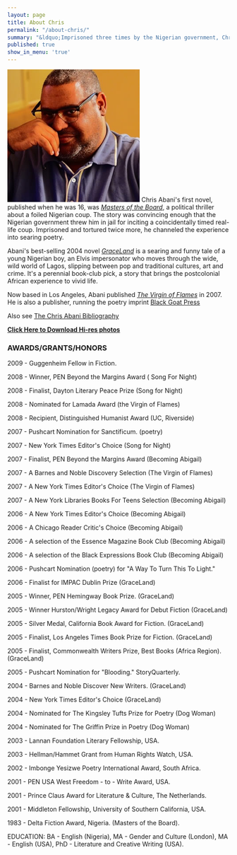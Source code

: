 ```yaml
---
layout: page
title: About Chris
permalink: "/about-chris/"
summary: "&ldquo;Imprisoned three times by the Nigerian government, Chris Abani turned his experience into poems that Harold Pinter called &lsquo;the most naked, harrowing expression of prison life and political torture imaginable.&rsquo;&rdquo;\n"
published: true
show_in_menu: 'true'
---
```


![Chris Headshot](/assets/img/author-photo_chris-abani-c-chris-abani.jpg) Chris Abani's first novel, published when he was 16, was *[Masters of the Board](http://www.chrisabani.com/Abani_Fiction/MastersOfTheBoard.htm)*, a political thriller about a foiled Nigerian coup. The story was convincing enough that the Nigerian government threw him in jail for inciting a coincidentally timed real-life coup. Imprisoned and tortured twice more, he channeled the experience into searing poetry. 

Abani's best-selling 2004 novel [*GraceLand*](href="http://www.chrisabani.com/Abani_Fiction/Graceland.htm) is a searing and funny tale of a young Nigerian boy, an Elvis impersonator who moves through the wide, wild world of Lagos, slipping between pop and traditional cultures, art and crime. It's a perennial book-club pick, a story that brings the postcolonial African experience to vivid life.

Now based in Los Angeles, Abani published [*The Virgin of Flames*](http://www.amazon.com/Virgin-Flames-Chris-Abani/dp/014303877X/ref=pd_bbs_2/104-2095816-3374369?ie=UTF8&s=books&qid=1186091362&sr=8-2) in 2007. He is also a publisher, running the poetry imprint [Black Goat Press](http://www.chrisabani.com/Black_Goat/Black_Goat.htm)

Also see [The Chris Abani Bibliography](http://www.l3.ulg.ac.be/abani/index.html)

[**Click Here to Download Hi-res photos**](/assets/files/ChrisAbani_PrintHiRes.zip)




### AWARDS/GRANTS/HONORS

2009 - Guggenheim Fellow in Fiction.

2008 - Winner, PEN Beyond the Margins Award ( Song For Night)

2008 - Finalist, Dayton Literary Peace Prize (Song for Night)

2008 - Nominated for Lamada Award (the Virgin of Flames)

2008 - Recipient, Distinguished Humanist Award (UC, Riverside)

2007 - Pushcart Nomination for Sanctificum. (poetry)

2007 - New York Times Editor's Choice (Song for Night)

2007 - Finalist, PEN Beyond the Margins Award (Becoming Abigail)

2007 - A Barnes and Noble Discovery Selection (The Virgin of Flames)

2007 - A New York Times Editor's Choice (The Virgin of Flames)

2007 - A New York Libraries Books For Teens Selection (Becoming Abigail)

2006 - A New York Times Editor's Choice (Becoming Abigail)

2006 - A Chicago Reader Critic's Choice (Becoming Abigail)

2006 - A selection of the Essence Magazine Book Club (Becoming Abigail)

2006 - A selection of the Black Expressions Book Club (Becoming Abigail)

2006 - Pushcart Nomination (poetry) for "A Way To Turn This To Light."

2006 - Finalist for IMPAC Dublin Prize (GraceLand)

2005 - Winner, PEN Hemingway Book Prize. (GraceLand)

2005 - Winner Hurston/Wright Legacy Award for Debut Fiction (GraceLand)

2005 - Silver Medal, California Book Award for Fiction. (GraceLand)

2005 - Finalist, Los Angeles Times Book Prize for Fiction. (GraceLand)

2005 - Finalist, Commonwealth Writers Prize, Best Books (Africa Region). (GraceLand)

2005 - Pushcart Nomination for "Blooding." StoryQuarterly.

2004 - Barnes and Noble Discover New Writers. (GraceLand)

2004 - New York Times Editor's Choice (GraceLand)

2004 - Nominated for The Kingsley Tufts Prize for Poetry (Dog Woman)

2004 - Nominated for The Griffin Prize in Poetry (Dog Woman)

2003 - Lannan Foundation Literary Fellowship, USA.

2003 - Hellman/Hammet Grant from Human Rights Watch, USA.

2002 - Imbonge Yesizwe Poetry International Award, South Africa.

2001 - PEN USA West Freedom - to - Write Award, USA.

2001 - Prince Claus Award for Literature & Culture, The Netherlands.

2001 - Middleton Fellowship, University of Southern California, USA.

1983 - Delta Fiction Award, Nigeria. (Masters of the Board).

EDUCATION:
BA - English (Nigeria), MA - Gender and Culture (London), MA - English (USA), PhD - Literature and Creative Writing (USA).